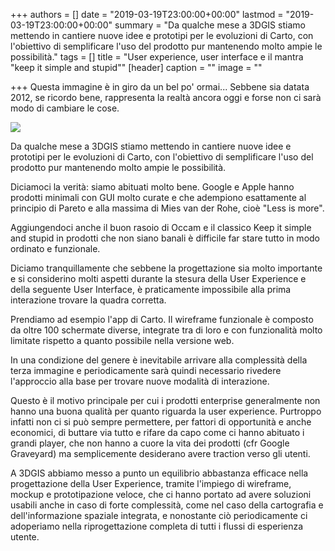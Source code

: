 +++
authors = []
date = "2019-03-19T23:00:00+00:00"
lastmod = "2019-03-19T23:00:00+00:00"
summary = "Da qualche mese a 3DGIS stiamo mettendo in cantiere nuove idee e prototipi per le evoluzioni di Carto, con l'obiettivo di semplificare l'uso del prodotto pur mantenendo molto ampie le possibilità."
tags = []
title = "User experience, user interface e il mantra \"keep it simple and stupid\""
[header]
caption = ""
image = ""

+++
Questa immagine è in giro da un bel po' ormai... Sebbene sia datata 2012, se ricordo bene, rappresenta la realtà ancora oggi e forse non ci sarà modo di cambiare le cose.

 ![](https://res.cloudinary.com/roccatello/image/upload/v1553115424/:year/:filename/simplicity.jpg)

Da qualche mese a 3DGIS stiamo mettendo in cantiere nuove idee e prototipi per le evoluzioni di Carto, con l'obiettivo di semplificare l'uso del prodotto pur mantenendo molto ampie le possibilità.

Diciamoci la verità: siamo abituati molto bene. Google e Apple hanno prodotti minimali con GUI molto curate e che adempiono esattamente al principio di Pareto e alla massima di Mies van der Rohe, cioè "Less is more".

Aggiungendoci anche il buon rasoio di Occam e il classico Keep it simple and stupid in prodotti che non siano banali è difficile far stare tutto in modo ordinato e funzionale.

Diciamo tranquillamente che sebbene la progettazione sia molto importante e si considerino molti aspetti durante la stesura della User Experience e della seguente User Interface, è praticamente impossibile alla prima interazione trovare la quadra corretta.

Prendiamo ad esempio l'app di Carto. Il wireframe funzionale è composto da oltre 100 schermate diverse, integrate tra di loro e con funzionalità molto limitate rispetto a quanto possibile nella versione web.

In una condizione del genere è inevitabile arrivare alla complessità della terza immagine e periodicamente sarà quindi necessario rivedere l'approccio alla base per trovare nuove modalità di interazione.

Questo è il motivo principale per cui i prodotti enterprise generalmente non hanno una buona qualità per quanto riguarda la user experience. Purtroppo infatti non ci si può sempre permettere, per fattori di opportunità e anche economici, di buttare via tutto e rifare da capo come ci hanno abituato i grandi player, che non hanno a cuore la vita dei prodotti (cfr Google Graveyard) ma semplicemente desiderano avere traction verso gli utenti.

A 3DGIS abbiamo messo a punto un equilibrio abbastanza efficace nella progettazione della User Experience, tramite l'impiego di wireframe, mockup e prototipazione veloce, che ci hanno portato ad avere soluzioni usabili anche in caso di forte complessità, come nel caso della cartografia e dell'informazione spaziale integrata, e nonostante ciò periodicamente ci adoperiamo nella riprogettazione completa di tutti i flussi di esperienza utente.